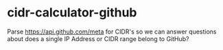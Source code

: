 # cidr-calculator-github
Parse https://api.github.com/meta for CIDR's so we can answer questions about does a single IP Address or CIDR range belong to GitHub?

